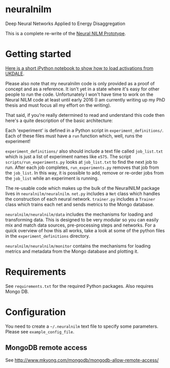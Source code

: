 # neuralnilm
Deep Neural Networks Applied to Energy Disaggregation

This is a complete re-write of the
[Neural NILM Prototype](https://github.com/JackKelly/neuralnilm_prototype).

# Getting started
[Here is a short iPython notebook to show how to load activations from UKDALE](https://github.com/JackKelly/neuralnilm/blob/master/notebooks/extract_activations.ipynb).

Please also note that my neuralnilm code is only provided as a proof
of concept and as a reference.  It isn't yet in a state where it's
easy for other people to run the code.  Unfortunately I won't have
time to work on the Neural NILM code at least until early 2016 (I am
currently writing up my PhD thesis and must focus all my effort on the
writing).

That said, if you're really determined to read and understand this
code then here's a quite description of the basic architecture:

Each 'experiment' is defined in a Python script in
`experiment_definitions/`.  Each of these files must have a `run`
function which, well, runs the experiment!

`experiment_definitions/` also should include a text file called
`job_list.txt` which is just a list of experiment names like `e575`.
The script `scripts/run_experiments.py` looks at `job_list.txt` to
find the next job to run.  After each job completes,
`run_experiments.py` removes that job from the `job_list`.  In this
way, it is possible to add, remove or re-order jobs from the
`job_list` while an experiment is running.

The re-usable code which makes up the bulk of the NeuralNILM package
lives in `neuralnilm/neuralnilm`.  `net.py` includes a `Net` class
which handles the construction of each neural network.  `trainer.py`
includes a `Trainer` class which trains each net and sends metrics to
the Mongo database.

`neuralnilm/neuralnilm/data` includes the mechanisms for loading and
transforming data.  This is designed to be very modular so you can
easily mix and match data sources, pre-processing steps and networks.
For a quick overview of how this all works, take a look at some of the
python files in the `experiment_definitions` directory.

`neuralnilm/neuralnilm/monitor` contains the mechanisms for loading
metrics and metadata from the Mongo database and plotting it.


# Requirements
See `requirements.txt` for the required Python packages.  Also requires Mongo DB.

# Configuration
You need to create a `~/.neuralnilm` text file to specify some
parameters.  Please see `example_config_file`.

## MongoDB remote access

See http://www.mkyong.com/mongodb/mongodb-allow-remote-access/
